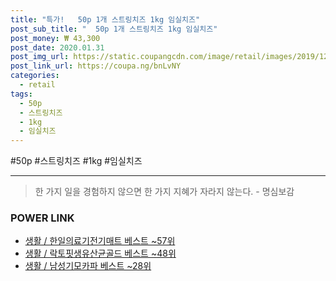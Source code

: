 ```yaml
--- 
title: "특가!   50p 1개 스트링치즈 1kg 임실치즈" 
post_sub_title: "  50p 1개 스트링치즈 1kg 임실치즈" 
post_money: ₩ 43,300 
post_date: 2020.01.31 
post_img_url: https://static.coupangcdn.com/image/retail/images/2019/12/04/14/2/21c6029d-e638-4ed4-976e-c52a852b832b.jpg 
post_link_url: https://coupa.ng/bnLvNY 
categories: 
  - retail 
tags: 
  - 50p 
  - 스트링치즈 
  - 1kg 
  - 임실치즈 
--- 
```

  #50p #스트링치즈 #1kg #임실치즈 
<hr> 

> 한 가지 일을 경험하지 않으면 한 가지 지혜가 자라지 않는다. - 명심보감 


### POWER LINK

* <a href="https://blog.naver.com/santokki14/221779870665" target="_blank">생활 / 한일의료기전기매트 베스트 ~57위</a>
* <a href="https://blog.naver.com/santokki14/221782464231" target="_blank">생활 / 락토핏생유산균골드 베스트 ~48위</a>
* <a href="https://blog.naver.com/santokki14/221787162833" target="_blank">생활 / 남성기모카파 베스트 ~28위</a>
